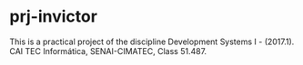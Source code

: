# prj-invictor
This is a practical project of the discipline Development Systems I - (2017.1). CAI TEC Informática, SENAI-CIMATEC, Class 51.487.
